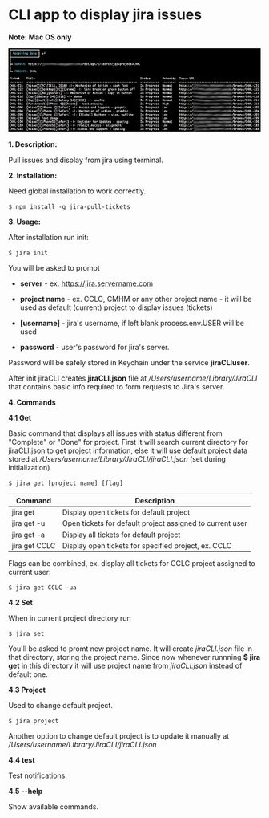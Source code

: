# CLI app to display jira issues

**Note: Mac OS only**

![screen shot](https://raw.githubusercontent.com/AntonyMayer/node-terminal-app-test/master/screenshot.png "Screen shot")

**1. Description:**

Pull issues and display from jira using terminal.

**2. Installation:**

Need global installation to work correctly. 

    $ npm install -g jira-pull-tickets

**3. Usage:**

After installation run init:

	$ jira init
    
You will be asked to prompt 

- **server** - ex. https://jira.servername.com

- **project name** - ex. CCLC, CMHM or any other project name - it will be used as default (current) project to display issues (tickets)
- **[username]** - jira's username, if left blank process.env.USER will be used
- **password** - user's password for jira's server.

Password will be safely stored in Keychain under the service **jiraCLIuser**. 

After init jiraCLI creates **jiraCLI.json** file at */Users/username/Library/JiraCLI* that contains basic info required to form requests to Jira's server.

**4. Commands**

**4.1 Get**

Basic command that displays all issues with status different from "Complete" or "Done" for project. First it will search current directory for jiraCLI.json to get project information, else it will use default project data stored at */Users/username/Library/JiraCLI/jiraCLI.json* (set during initialization)

    $ jira get [project name] [flag]    


| Command  |  Description |
|---|---|
|  jira get |  Display open tickets for default project |
|  jira get -u | Open tickets for default project assigned to current user  |
|  jira get -a |  Display all tickets for default project |
|  jira get CCLC  |  Display open tickets for specified project, ex. CCLC |


Flags can be combined, ex. display all tickets for CCLC project assigned to current user: 
   
    $ jira get CCLC -ua    

**4.2 Set**

When in current project directory run

    $ jira set

You'll be asked to promt new project name. It will create *jiraCLI.json* file in that directory, storing the project name. Since now whenever runnning **$ jira get** in this directory it will use project name from *jiraCLI.json* instead of default one.


**4.3 Project**

Used to change default project. 

 	$ jira project

Another option to change default project is to update it manually at */Users/username/Library/JiraCLI/jiraCLI.json*

**4.4 test**

Test notifications.

**4.5 --help**

Show available commands.